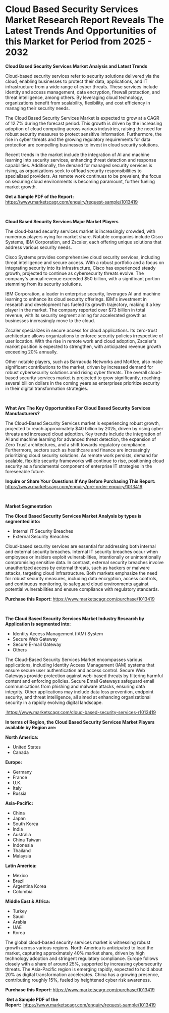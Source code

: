 <p><h1>Cloud Based Security Services Market Research Report Reveals The Latest Trends And Opportunities of this Market for Period from 2025 - 2032</h1></p><p><strong>Cloud Based Security Services Market Analysis and Latest Trends</strong></p>
<p><p>Cloud-based security services refer to security solutions delivered via the cloud, enabling businesses to protect their data, applications, and IT infrastructure from a wide range of cyber threats. These services include identity and access management, data encryption, firewall protection, and threat intelligence, among others. By leveraging cloud technology, organizations benefit from scalability, flexibility, and cost efficiency in managing their security needs.</p><p>The Cloud Based Security Services Market is expected to grow at a CAGR of 12.7% during the forecast period. This growth is driven by the increasing adoption of cloud computing across various industries, raising the need for robust security measures to protect sensitive information. Furthermore, the rise in cyber threats and the growing regulatory requirements for data protection are compelling businesses to invest in cloud security solutions. </p><p>Recent trends in the market include the integration of AI and machine learning into security services, enhancing threat detection and response capabilities. Additionally, the demand for managed security services is rising, as organizations seek to offload security responsibilities to specialized providers. As remote work continues to be prevalent, the focus on securing cloud environments is becoming paramount, further fueling market growth.</p></p>
<p><strong>Get a Sample PDF of the Report:&nbsp;</strong> <a href="https://www.marketscagr.com/enquiry/request-sample/1013419?utm_campaign=2106&utm_medium=2&utm_source=Github&utm_content=ia&utm_term=17042025&utm_id=cloud-based-security-services">https://www.marketscagr.com/enquiry/request-sample/1013419</a></p>
<p>&nbsp;</p>
<p><strong>Cloud Based Security Services Major Market Players</strong></p>
<p><p>The cloud-based security services market is increasingly crowded, with numerous players vying for market share. Notable companies include Cisco Systems, IBM Corporation, and Zscaler, each offering unique solutions that address various security needs.</p><p>Cisco Systems provides comprehensive cloud security services, including threat intelligence and secure access. With a robust portfolio and a focus on integrating security into its infrastructure, Cisco has experienced steady growth, projected to continue as cybersecurity threats evolve. The company's annual revenue exceeded $50 billion, with a significant portion stemming from its security solutions.</p><p>IBM Corporation, a leader in enterprise security, leverages AI and machine learning to enhance its cloud security offerings. IBM's investment in research and development has fueled its growth trajectory, making it a key player in the market. The company reported over $73 billion in total revenue, with its security segment aiming for accelerated growth as businesses increasingly move to the cloud.</p><p>Zscaler specializes in secure access for cloud applications. Its zero-trust architecture allows organizations to enforce security policies irrespective of user location. With the rise in remote work and cloud adoption, Zscaler's market position is expected to strengthen, with anticipated revenue growth exceeding 20% annually.</p><p>Other notable players, such as Barracuda Networks and McAfee, also make significant contributions to the market, driven by increased demand for robust cybersecurity solutions amid rising cyber threats. The overall cloud-based security services market is projected to grow significantly, reaching several billion dollars in the coming years as enterprises prioritize security in their digital transformation strategies.</p></p>
<p>&nbsp;</p>
<p><strong>What Are The Key Opportunities For Cloud Based Security Services Manufacturers?</strong></p>
<p><p>The Cloud-Based Security Services market is experiencing robust growth, projected to reach approximately $40 billion by 2025, driven by rising cyber threats and increased cloud adoption. Key trends include the integration of AI and machine learning for advanced threat detection, the expansion of Zero Trust architectures, and a shift towards regulatory compliance. Furthermore, sectors such as healthcare and finance are increasingly prioritizing cloud security solutions. As remote work persists, demand for scalable, flexible security frameworks will continue to rise, positioning cloud security as a fundamental component of enterprise IT strategies in the foreseeable future.</p></p>
<p><strong>Inquire or Share Your Questions If Any Before Purchasing This Report:</strong> <a href="https://www.marketscagr.com/enquiry/pre-order-enquiry/1013419?utm_campaign=2106&utm_medium=2&utm_source=Github&utm_content=ia&utm_term=17042025&utm_id=cloud-based-security-services">https://www.marketscagr.com/enquiry/pre-order-enquiry/1013419</a></p>
<p>&nbsp;</p>
<p><strong>Market Segmentation</strong></p>
<p><strong>The Cloud Based Security Services Market Analysis by types is segmented into:</strong></p>
<p><ul><li>Internal IT Security Breaches</li><li>External Security Breaches</li></ul></p>
<p><p>Cloud-based security services are essential for addressing both internal and external security breaches. Internal IT security breaches occur when employees or insiders exploit vulnerabilities, intentionally or unintentionally compromising sensitive data. In contrast, external security breaches involve unauthorized access by external threats, such as hackers or malware attacks, targeting cloud infrastructure. Both markets emphasize the need for robust security measures, including data encryption, access controls, and continuous monitoring, to safeguard cloud environments against potential vulnerabilities and ensure compliance with regulatory standards.</p></p>
<p><strong>Purchase this Report:&nbsp;</strong><a href="https://www.marketscagr.com/purchase/1013419?utm_campaign=2106&utm_medium=2&utm_source=Github&utm_content=ia&utm_term=17042025&utm_id=cloud-based-security-services">https://www.marketscagr.com/purchase/1013419</a></p>
<p>&nbsp;</p>
<p><strong>The Cloud Based Security Services Market Industry Research by Application is segmented into:</strong></p>
<p><ul><li>Identity Access Management (IAM) System</li><li>Secure Web Gateway</li><li>Secure E-mail Gateway</li><li>Others</li></ul></p>
<p><p>The Cloud-Based Security Services Market encompasses various applications, including Identity Access Management (IAM) systems that ensure secure user authentication and access control. Secure Web Gateways provide protection against web-based threats by filtering harmful content and enforcing policies. Secure Email Gateways safeguard email communications from phishing and malware attacks, ensuring data integrity. Other applications may include data loss prevention, endpoint security, and threat intelligence, all aimed at enhancing organizational security in a rapidly evolving digital landscape.</p></p>
<p><a href="https://www.marketscagr.com/cloud-based-security-services-r1013419?utm_campaign=2106&utm_medium=2&utm_source=Github&utm_content=ia&utm_term=17042025&utm_id=cloud-based-security-services">&nbsp;https://www.marketscagr.com/cloud-based-security-services-r1013419</a></p>
<p><strong>In terms of Region, the Cloud Based Security Services Market Players available by Region are:</strong></p>
<p>
    <p> <strong> North America: </strong>
        <ul>
            <li>United States</li>
            <li>Canada</li>
        </ul>
        </p> 
    <p> <strong> Europe: </strong>
        <ul>
            <li>Germany</li>
            <li>France</li>
            <li>U.K.</li>
            <li>Italy</li>
            <li>Russia</li>
        </ul>
        </p> 
    <p> <strong> Asia-Pacific: </strong>
        <ul>
            <li>China</li>
            <li>Japan</li>
            <li>South Korea</li>
            <li>India</li>
            <li>Australia</li>
            <li>China Taiwan</li>
            <li>Indonesia</li>
            <li>Thailand</li>
            <li>Malaysia</li>
        </ul>
        </p> 
    <p> <strong> Latin America: </strong>
        <ul>
            <li>Mexico</li>
            <li>Brazil</li>
            <li>Argentina Korea</li>
            <li>Colombia</li>
        </ul>
        </p> 
    <p> <strong> Middle East & Africa: </strong>
        <ul>
            <li>Turkey</li>
            <li>Saudi</li>
            <li>Arabia</li>
            <li>UAE</li>
            <li>Korea</li>
        </ul>
    </p>
    </p>
<p><p>The global cloud-based security services market is witnessing robust growth across various regions. North America is anticipated to lead the market, capturing approximately 40% market share, driven by high technology adoption and stringent regulatory compliance. Europe follows closely with a share of around 25%, supported by increasing cybersecurity threats. The Asia-Pacific region is emerging rapidly, expected to hold about 20% as digital transformation accelerates. China has a growing presence, contributing roughly 15%, fueled by heightened cyber risk awareness.</p></p>
<p><strong>Purchase this Report: </strong><a href="https://www.marketscagr.com/purchase/1013419?utm_campaign=2106&utm_medium=2&utm_source=Github&utm_content=ia&utm_term=17042025&utm_id=cloud-based-security-services">https://www.marketscagr.com/purchase/1013419</a></p>
<p>&nbsp;<strong>Get a Sample PDF of the Report:&nbsp;&nbsp;</strong><a href="https://www.marketscagr.com/enquiry/request-sample/1013419?utm_campaign=2106&utm_medium=2&utm_source=Github&utm_content=ia&utm_term=17042025&utm_id=cloud-based-security-services">https://www.marketscagr.com/enquiry/request-sample/1013419</a></p>
<p><strong></strong></p>
<p><p></p><p></p><p></p></p>